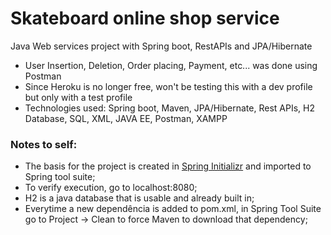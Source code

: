 # Skateboard online shop service

Java Web services project with Spring boot, RestAPIs and JPA/Hibernate
- User Insertion, Deletion, Order placing, Payment, etc... was done using Postman
- Since Heroku is no longer free, won't be testing this with a dev profile but only with a test profile
- Technologies used: Spring boot, Maven, JPA/Hibernate, Rest APIs, H2 Database, SQL, XML, JAVA EE, Postman, XAMPP

### Notes to self:
- The basis for the project is created in [Spring Initializr](https://start.spring.io/) and imported to Spring tool suite;
- To verify execution, go to localhost:8080;
- H2 is a java database that is usable and already built in;
- Everytime a new dependência is added to pom.xml, in Spring Tool Suite go to Project -> Clean to force Maven to download that dependency;